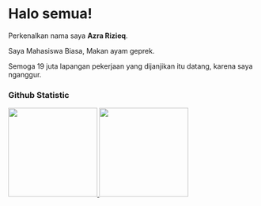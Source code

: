 # Halo semua! 

Perkenalkan nama saya **Azra Rizieq**.<br>

Saya Mahasiswa Biasa, Makan ayam geprek. <br>

Semoga 19 juta lapangan pekerjaan yang dijanjikan itu datang, karena saya nganggur.

### Github Statistic
<p align="left">
<a href="https://github.com/AzraRizieq">
  <img height="180em" src="https://github-readme-stats-eight-theta.vercel.app/api?username=penuliscode&show_icons=true&theme=algolia&include_all_commits=true&count_private=true"/>
  <img height="180em" src="https://github-readme-stats-eight-theta.vercel.app/api/top-langs/?username=penuliscode&layout=compact&layout=compact&theme=algolia"/>
</a>
</p>
